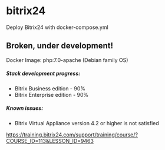 # bitrix24

Deploy Bitrix24 with docker-compose.yml

## Broken, under development!

Docker Image: php:7.0-apache (Debian family OS)

##### Stack development progress: 
 - Bitrix Business edition - 90%
 - Bitrix Enterprise edition - 90%


##### Known issues: 
- Bitrix Virtual Appliance version 4.2 or higher is not satisfied

https://training.bitrix24.com/support/training/course/?COURSE_ID=113&LESSON_ID=9463